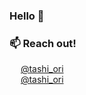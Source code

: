 ### Hello 👋


### 📫 Reach out!

<div>
  <img height="14px" width="14px" src="https://user-images.githubusercontent.com/25773716/151911700-799020ee-5d3f-436f-97d0-00fbff30e65f.png"/> 
  <a href="https://twitter.com/tashi_ori">@tashi_ori</a>
</div>
<div>
  <img height="14px" width="14px" src="https://user-images.githubusercontent.com/25773716/151911565-ad0dffcd-52f3-4945-b9fb-4f6e47c465db.png"/> 
  <a href="https://www.instagram.com/tashi_ori">@tashi_ori</a>
</div>
